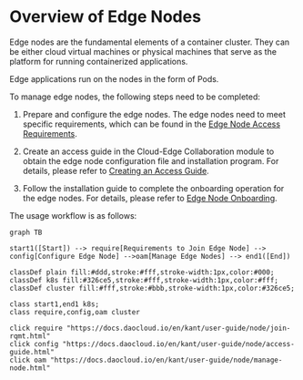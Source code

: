 # Overview of Edge Nodes

Edge nodes are the fundamental elements of a container cluster. They can be either
cloud virtual machines or physical machines that serve as the platform for running containerized applications.

Edge applications run on the nodes in the form of Pods.

To manage edge nodes, the following steps need to be completed:

1. Prepare and configure the edge nodes. The edge nodes need to meet specific requirements,
   which can be found in the [Edge Node Access Requirements](./join-rqmt.md).

2. Create an access guide in the Cloud-Edge Collaboration module to obtain the edge node configuration file and installation program. For details, please refer to [Creating an Access Guide](./create-access-guide.md).

3. Follow the installation guide to complete the onboarding operation for the edge nodes. For details, please refer to [Edge Node Onboarding](./access-guide.md).

The usage workflow is as follows:

```mermaid
graph TB

start1([Start]) --> require[Requirements to Join Edge Node] --> config[Configure Edge Node] -->oam[Manage Edge Nodes] --> end1([End])

classDef plain fill:#ddd,stroke:#fff,stroke-width:1px,color:#000;
classDef k8s fill:#326ce5,stroke:#fff,stroke-width:1px,color:#fff;
classDef cluster fill:#fff,stroke:#bbb,stroke-width:1px,color:#326ce5;

class start1,end1 k8s;
class require,config,oam cluster

click require "https://docs.daocloud.io/en/kant/user-guide/node/join-rqmt.html"
click config "https://docs.daocloud.io/en/kant/user-guide/node/access-guide.html"
click oam "https://docs.daocloud.io/en/kant/user-guide/node/manage-node.html"
```
